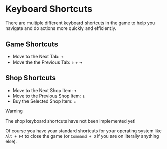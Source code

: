 # Keyboard Shortcuts
There are multiple different keyboard shortcuts in the game to help you navigate and do
actions more quickly and efficiently.

## Game Shortcuts
- Move to the Next Tab: <kbd>&#8677;</kbd>
- Move the the Previous Tab: <kbd>&#8679;</kbd> + <kbd>&#8677;</kbd>

## Shop Shortcuts
- Move to the Next Shop Item: <kbd>&uarr;</kbd>
- Move to the Previous Shop Item: <kbd>&darr;</kbd>
- Buy the Selected Shop Item: <kbd>&#8629;</kbd>

> [!WARNING]
> The shop keyboard shortcuts have not been implemented yet!

Of course you have your standard shortcuts for your operating system like `Alt + F4` to 
close the game (or `Command + Q` if you are on literally anything else).
